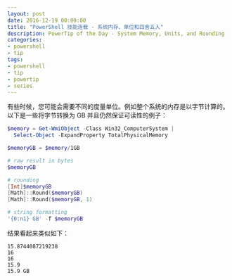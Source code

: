 ```yaml
---
layout: post
date: 2016-12-19 00:00:00
title: "PowerShell 技能连载 - 系统内存、单位和四舍五入"
description: PowerTip of the Day - System Memory, Units, and Rounding
categories:
- powershell
- tip
tags:
- powershell
- tip
- powertip
- series
---
```

有些时候，您可能会需要不同的度量单位。例如整个系统的内存是以字节计算的。以下是一些将字节转换为 GB 并且仍然保证可读性的例子：

```powershell
$memory = Get-WmiObject -Class Win32_ComputerSystem | 
  Select-Object -ExpandProperty TotalPhysicalMemory

$memoryGB = $memory/1GB

# raw result in bytes
$memoryGB

# rounding
[Int]$memoryGB
[Math]::Round($memoryGB)
[Math]::Round($memoryGB, 1)

# string formatting
'{0:n1} GB' -f $memoryGB
```

结果看起来类似如下：


    15.8744087219238
    16
    16
    15.9
    15.9 GB

<!--本文国际来源：[System Memory, Units, and Rounding](http://community.idera.com/powershell/powertips/b/tips/posts/system-memory-units-and-rounding)-->
